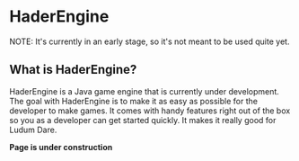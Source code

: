 # HaderEngine
NOTE: It's currently in an early stage, so it's not meant to be used quite yet.

## What is HaderEngine?
HaderEngine is a Java game engine that is currently under development. The goal with HaderEngine is to make it as easy as possible for the developer to make games. It comes with handy features right out of the box so you as a developer can get started quickly. It makes it really good for Ludum Dare.

**Page is under construction**